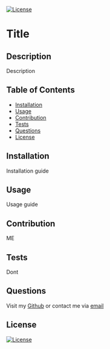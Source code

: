 [![License](https://img.shields.io/badge/License-MIT-blue.svg)](https://api.github.com/licenses/mit)
  
# Title
  
## Description
Description

## Table of Contents
- [Installation](#installation)
- [Usage](#usage)
- [Contribution](#contribution)
- [Tests](#tests)
- [Questions](#questions)
- [License](#license)

## Installation
Installation guide

## Usage
Usage guide

## Contribution
ME

## Tests
Dont

## Questions
Visit my [Github](https://github.com/tkmarsten) or contact me via [email](tkmarsten@gmail.com)

## License
[![License](https://img.shields.io/badge/License-MIT-blue.svg)](https://api.github.com/licenses/mit)

